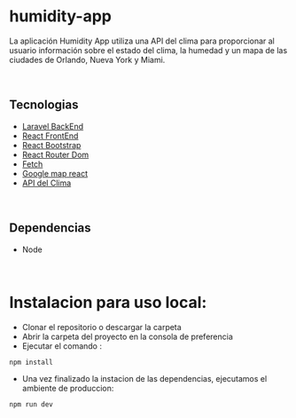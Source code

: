 # humidity-app

La aplicación Humidity App utiliza una API del clima para proporcionar al usuario información sobre el estado del clima, la humedad y un mapa de las ciudades de Orlando, Nueva York y Miami.

<br>

## Tecnologias

- [Laravel BackEnd](https://laravel.com)
- [React FrontEnd](https://vitejs.dev/guide/)
- [React Bootstrap](https://react-bootstrap.github.io)
- [React Router Dom](https://v5.reactrouter.com/web/api/history)
- [Fetch](https://developer.mozilla.org/es/docs/Web/API/Fetch_API/Using_Fetch)
- [Google map react](https://www.npmjs.com/package/google-map-react)
- [API del Clima](https://openweathermap.org/api/one-call-3)

<br>

## Dependencias

- Node

<br>

# Instalacion para uso local:

- Clonar el repositorio o descargar la carpeta
- Abrir la carpeta del proyecto en la consola de preferencia
- Ejecutar el comando :

```bash
npm install
```

- Una vez finalizado la instacion de las dependencias, ejecutamos el ambiente de produccion:

```bash
npm run dev
```
